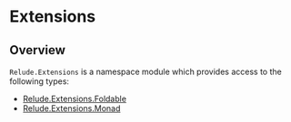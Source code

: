 # Extensions

## Overview

`Relude.Extensions` is a namespace module which provides access to the following types:

- [Relude.Extensions.Foldable](api/extensions/Foldable.md)
- [Relude.Extensions.Monad](api/extensions/Monad.md)